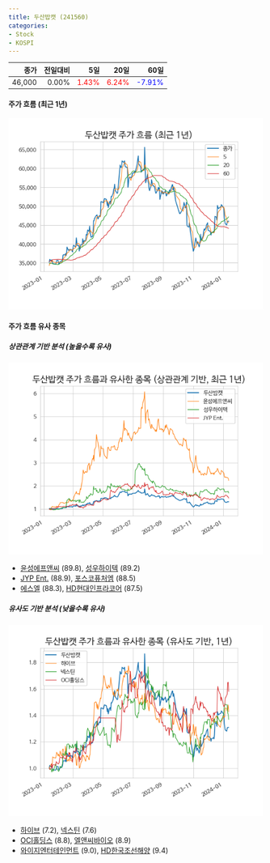 ```yaml
---
title: 두산밥캣 (241560)
categories:
- Stock
- KOSPI
---
```


|종가|전일대비|5일|20일|60일|
|---:|-------:|--:|---:|---:|
|46,000|0.00%|<span style="color: red">1.43%</span>|<span style="color: red">6.24%</span>|<span style="color: blue">-7.91%</span>|

<!-- more -->


#### 주가 흐름 (최근 1년)
![241560](/assets/images/stock/241560.png)


#### 주가 흐름 유사 종목


##### 상관관계 기반 분석 (높을수록 유사)
![241560](/assets/images/stock/241560_corr.png)
- [윤성에프앤씨](/372170/) (89.8), [성우하이텍](/015750/) (89.2)
- [JYP Ent.](/035900/) (88.9), [포스코퓨처엠](/003670/) (88.5)
- [에스엘](/005850/) (88.3), [HD현대인프라코어](/042670/) (87.5)


##### 유사도 기반 분석 (낮을수록 유사)	
![241560](/assets/images/stock/241560_sim.png)
- [하이브](/352820/) (7.2), [넥스틴](/348210/) (7.6)
- [OCI홀딩스](/010060/) (8.8), [엘앤씨바이오](/290650/) (8.9)
- [와이지엔터테인먼트](/122870/) (9.0), [HD한국조선해양](/009540/) (9.4)
